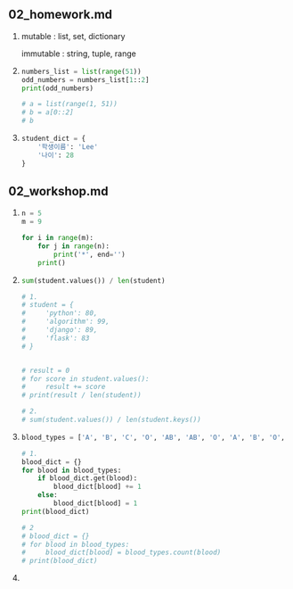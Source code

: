 ## 02_homework.md

1. mutable : list, set, dictionary

   immutable : string, tuple, range

2. ```python
   numbers_list = list(range(51))
   odd_numbers = numbers_list[1::2]
   print(odd_numbers)
   
   # a = list(range(1, 51))
   # b = a[0::2]
   # b
   ```

3. ```python
   student_dict = {
       '학생이름': 'Lee'
       '나이': 28
   }
   ```

## 02_workshop.md

1. ```python
   n = 5
   m = 9
   
   for i in range(m):
       for j in range(n):
           print('*', end='')
       print()
   ```

2. ```python
   sum(student.values()) / len(student)
   
   # 1.
   # student = {
   #     'python': 80, 
   #     'algorithm': 99, 
   #     'django': 89, 
   #     'flask': 83
   # }
   
   
   # result = 0
   # for score in student.values():
   #     result += score
   # print(result / len(student))
   
   # 2.
   # sum(student.values()) / len(student.keys())
   ```

3. ```python
   blood_types = ['A', 'B', 'C', 'O', 'AB', 'AB', 'O', 'A', 'B', 'O', 'B', 'AB']
   
   # 1.
   blood_dict = {}
   for blood in blood_types:
       if blood_dict.get(blood):
           blood_dict[blood] += 1
       else:
           blood_dict[blood] = 1
   print(blood_dict)
   
   # 2
   # blood_dict = {}
   # for blood in blood_types:
   #     blood_dict[blood] = blood_types.count(blood)
   # print(blood_dict)
   ```

4. 

